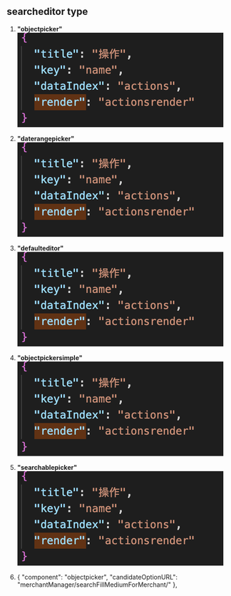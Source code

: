 
## searcheditor type #

1. **"objectpicker"**  
![](images/actionsrender.png)

1. **"daterangepicker"**  
![](images/actionsrender.png)

1. **"defaulteditor"**  
![](images/actionsrender.png)

1. **"objectpickersimple"**  
![](images/actionsrender.png)

1. **"searchablepicker"**  
![](images/actionsrender.png)

1.  {
              "component": "objectpicker",
              "candidateOptionURL": "merchantManager/searchFillMediumForMerchant/"
            }, 
